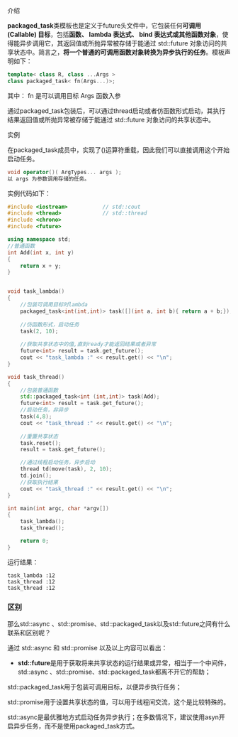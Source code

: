 介绍

**packaged_task**类模板也是定义于future头文件中，它包装任何**可调用 (Callable) 目标**，包括**函数、 lambda 表达式、 bind 表达式或其他函数对象**，使得能异步调用它，其返回值或所抛异常被存储于能通过 std::future 对象访问的共享状态中。简言之，**将一个普通的可调用函数对象转换为异步执行的任务**。模板声明如下：
```cpp
template< class R, class ...Args > 
class packaged_task< fn(Args...)>;
```

其中：
fn 是可以调用目标
Args 函数入参

通过packaged_task包装后，可以通过thread启动或者仿函数形式启动，其执行结果返回值或所抛异常被存储于能通过 std::future 对象访问的共享状态中。

实例

在packaged_task成员中，实现了()运算符重载，因此我们可以直接调用这个开始启动任务。
```cpp
void operator()( ArgTypes... args );
以 args 为参数调用存储的任务。
```

实例代码如下：
```cpp
#include <iostream>           // std::cout
#include <thread>             // std::thread
#include <chrono>
#include <future>

using namespace std;
//普通函数
int Add(int x, int y)
{
    return x + y;
}


void task_lambda()
{
    //包装可调用目标时lambda
    packaged_task<int(int,int)> task([](int a, int b){ return a + b;});
    
    //仿函数形式，启动任务
    task(2, 10);
    
    //获取共享状态中的值,直到ready才能返回结果或者异常
    future<int> result = task.get_future();
    cout << "task_lambda :" << result.get() << "\n";
}

void task_thread()
{
    //包装普通函数
    std::packaged_task<int (int,int)> task(Add);
    future<int> result = task.get_future();
    //启动任务，非异步
    task(4,8);
    cout << "task_thread :" << result.get() << "\n";
        
    //重置共享状态
    task.reset();
    result = task.get_future();

    //通过线程启动任务，异步启动
    thread td(move(task), 2, 10);
    td.join();
    //获取执行结果
    cout << "task_thread :" << result.get() << "\n";
}

int main(int argc, char *argv[])
{
    task_lambda();
    task_thread();

    return 0;
}
```

运行结果：
```
task_lambda :12
task_thread :12
task_thread :12
```

### 区别

那么std::async 、std::promise、std::packaged_task以及std::future之间有什么联系和区别呢？

通过 std::async 和 std::promise 以及以上内容可以看出：

- **std::future**是用于获取将来共享状态的运行结果或异常，相当于一个中间件，std::async 、std::promise、std::packaged_task都离不开它的帮助；

std::packaged_task用于包装可调用目标，以便异步执行任务；

std::promise用于设置共享状态的值，可以用于线程间交流，这个是比较特殊的。

std::async是最优雅地方式启动任务异步执行；在多数情况下，建议使用asyn开启异步任务，而不是使用packaged_task方式。
<!--stackedit_data:
eyJoaXN0b3J5IjpbMTIxMDQ4ODgzNSwyMDMwNzk3NzQxLC0yND
g4NTY4NjJdfQ==
-->